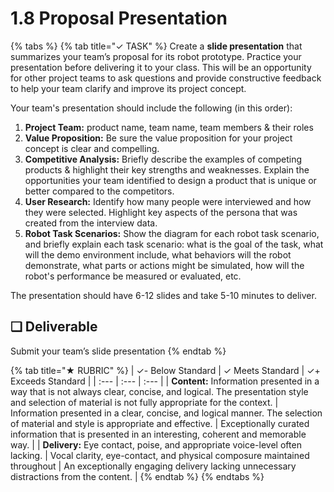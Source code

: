 # 1.8 Proposal Presentation

{% tabs %}
{% tab title="✓ TASK" %}
Create a **slide presentation** that summarizes your team’s proposal for its robot prototype. Practice your presentation before delivering it to your class. This will be an opportunity for other project teams to ask questions and provide constructive feedback to help your team clarify and improve its project concept.

Your team's presentation should include the following \(in this order\):

1. **Project Team:** product name, team name, team members & their roles
2. **Value Proposition:** Be sure the value proposition for your project concept is clear and compelling.
3. **Competitive Analysis:** Briefly describe the examples of competing products & highlight their key strengths and weaknesses. Explain the opportunities your team identified to design a product that is unique or better compared to the competitors.
4. **User Research:** Identify how many people were interviewed and how they were selected. Highlight key aspects of the persona that was created from the interview data.
5. **Robot Task Scenarios:** Show the diagram for each robot task scenario, and briefly explain each task scenario:  what is the goal of the task, what will the demo environment include, what behaviors will the robot demonstrate, what parts or actions might be simulated, how will the robot's performance be measured or evaluated, etc.

The presentation should have 6-12 slides and take 5-10 minutes to deliver.

## **❏ Deliverable**

Submit your team’s slide presentation
{% endtab %}

{% tab title="★ RUBRIC" %}
| ✓- Below Standard | ✓ Meets Standard | ✓+ Exceeds Standard |
| :--- | :--- | :--- |
| **Content:** Information presented in a way that is not always clear, concise, and logical. The presentation style and selection of material is not fully appropriate for the context. | Information presented in a clear, concise, and logical manner. The selection of material and style is appropriate and effective. | Exceptionally curated information that is presented in an interesting, coherent and memorable way. |
| **Delivery:** Eye contact, poise, and appropriate voice-level often lacking. | Vocal clarity, eye-contact, and physical composure maintained throughout | An exceptionally engaging delivery lacking unnecessary distractions from the content. |
{% endtab %}
{% endtabs %}

